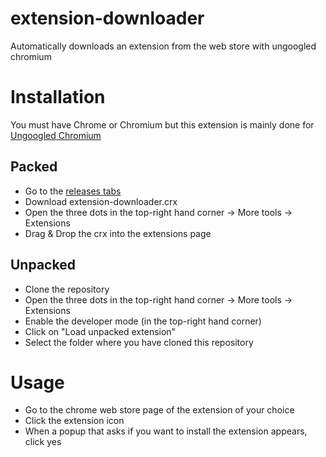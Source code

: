 # extension-downloader
Automatically downloads an extension from the web store with ungoogled chromium

# Installation
You must have Chrome or Chromium but this extension is mainly done for [Ungoogled Chromium](https://github.com/Eloston/ungoogled-chromium)

## Packed
- Go to the [releases tabs](https://github.com/TheDevKiller/extension-downloader/releases)
- Download extension-downloader.crx
- Open the three dots in the top-right hand corner -\> More tools -\> Extensions
- Drag & Drop the crx into the extensions page

## Unpacked
- Clone the repository
- Open the three dots in the top-right hand corner -\> More tools -\> Extensions
- Enable the developer mode (in the top-right hand corner)
- Click on "Load unpacked extension"
- Select the folder where you have cloned this repository

# Usage
- Go to the chrome web store page of the extension of your choice
- Click the extension icon
- When a popup that asks if you want to install the extension appears, click yes
